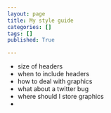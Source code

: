 ```yaml
---
layout: page
title: My style guide
categories: []
tags: []
published: True

---
```


* size of headers
* when to include headers
* how to deal with graphics
* what about a twitter bug
* where should I store graphics
*
